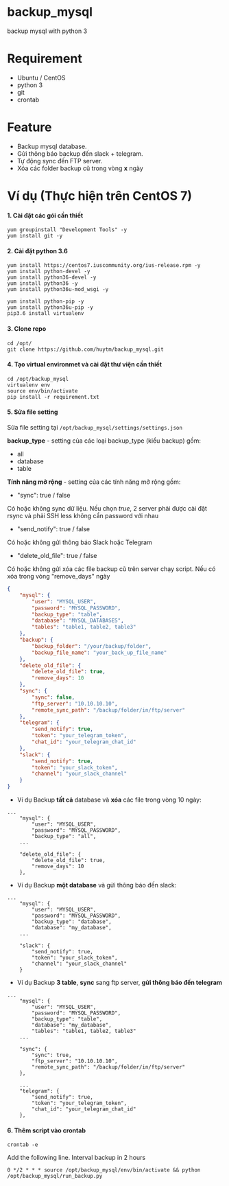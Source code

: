 # backup_mysql
backup mysql with python 3

# Requirement 
- Ubuntu / CentOS
- python 3
- git 
- crontab

# Feature 

- Backup mysql database.
- Gửi thông báo backup đến slack + telegram.
- Tự động sync đến FTP server.
- Xóa các folder backup cũ trong vòng **x** ngày

# Ví dụ (Thực hiện trên CentOS 7)

#### 1. Cài đặt các gói cần thiết

```
yum groupinstall "Development Tools" -y
yum install git -y
```

#### 2. Cài đặt python 3.6

```
yum install https://centos7.iuscommunity.org/ius-release.rpm -y
yum install python-devel -y
yum install python36-devel -y
yum install python36 -y
yum install python36u-mod_wsgi -y

yum install python-pip -y
yum install python36u-pip -y
pip3.6 install virtualenv
```

#### 3. Clone repo

```
cd /opt/
git clone https://github.com/huytm/backup_mysql.git
```

#### 4. Tạo virtual environmet và cài đặt thư viện cần thiết

```
cd /opt/backup_mysql
virtualenv env
source env/bin/activate
pip install -r requirement.txt
```

#### 5. Sửa file setting

Sửa file setting tại  `/opt/backup_mysql/settings/settings.json`

**backup_type** - setting của các loại backup_type (kiểu backup) gồm:

- all
- database
- table

**Tính năng mở rộng** - setting của các tính năng mở rộng gồm:

- "sync": true / false 

Có hoặc không sync dữ liệu. Nếu chọn *true*, 2 server phải được cài đặt rsync và phải SSH less không cần password với nhau

- "send_notify": true / false 

Có hoặc không gửi thông báo Slack hoặc Telegram

- "delete_old_file": true / false

Có hoặc không gửi xóa các file backup cũ trên server chạy script. Nếu có xóa trong vòng "remove_days" ngày


```json
{
    "mysql": {
        "user": "MYSQL_USER",
        "password": "MYSQL_PASSWORD",
        "backup_type": "table", 
        "database": "MYSQL_DATABASES",
        "tables": "table1, table2, table3"
    },
    "backup": {
        "backup_folder": "/your/backup/folder",
        "backup_file_name": "your_back_up_file_name"
    },
    "delete_old_file": {
        "delete_old_file": true,
        "remove_days": 10
    },
    "sync": {
        "sync": false,
        "ftp_server": "10.10.10.10",
        "remote_sync_path": "/backup/folder/in/ftp/server"
    },
    "telegram": {
        "send_notify": true,
        "token": "your_telegram_token",
        "chat_id": "your_telegram_chat_id"
    },
    "slack": {
        "send_notify": true,
        "token": "your_slack_token",
        "channel": "your_slack_channel"
    }
}
```

- Ví dụ Backup **tất cả** database và **xóa** các file trong vòng 10 ngày: 

```
...
    "mysql": {
        "user": "MYSQL_USER",
        "password": "MYSQL_PASSWORD",
        "backup_type": "all", 
    ...

    "delete_old_file": {
        "delete_old_file": true,
        "remove_days": 10
    },
```

- Ví dụ Backup **một database** và gửi thông báo đến slack:

```
...
    "mysql": {
        "user": "MYSQL_USER",
        "password": "MYSQL_PASSWORD",
        "backup_type": "database",
        "database": "my_database",
    ...
    
    "slack": {
        "send_notify": true,
        "token": "your_slack_token",
        "channel": "your_slack_channel"
    }
```

- Ví dụ Backup **3 table**, **sync** sang ftp server, **gửi thông báo đến telegram**

```
...
    "mysql": {
        "user": "MYSQL_USER",
        "password": "MYSQL_PASSWORD",
        "backup_type": "table",
        "database": "my_database",
        "tables": "table1, table2, table3"
    ...

    "sync": {
        "sync": true,
        "ftp_server": "10.10.10.10",
        "remote_sync_path": "/backup/folder/in/ftp/server"
    },

    ...
    "telegram": {
        "send_notify": true,
        "token": "your_telegram_token",
        "chat_id": "your_telegram_chat_id"
    },
```

#### 6. Thêm script vào crontab

```
crontab -e
```

Add the following line. Interval backup in 2 hours

```
0 */2 * * * source /opt/backup_mysql/env/bin/activate && python /opt/backup_mysql/run_backup.py
```

